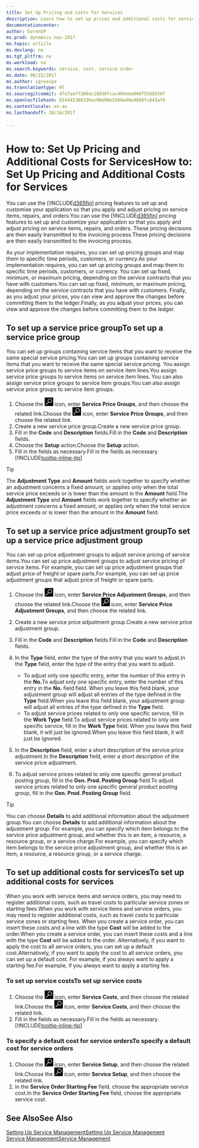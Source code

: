 ```yaml
---
title: Set Up Pricing and Costs for Services
description: Learn how to set up prices and additional costs for services.
documentationcenter: 
author: SorenGP
ms.prod: dynamics-nav-2017
ms.topic: article
ms.devlang: na
ms.tgt_pltfrm: na
ms.workload: na
ms.search.keywords: service, cost, service order
ms.date: 08/22/2017
ms.author: sgroespe
ms.translationtype: HT
ms.sourcegitcommit: 4fefaef7380ac10836fcac404eea006f55d8556f
ms.openlocfilehash: 014445360336ac00e00e5569a48e4866fc843afb
ms.contentlocale: en-au
ms.lasthandoff: 10/16/2017

---
```


# <a name="how-to-set-up-pricing-and-additional-costs-for-services"></a><span data-ttu-id="9664e-103">How to: Set Up Pricing and Additional Costs for Services</span><span class="sxs-lookup"><span data-stu-id="9664e-103">How to: Set Up Pricing and Additional Costs for Services</span></span>
<span data-ttu-id="9664e-104">You can use the [!INCLUDE[d365fin](includes/d365fin_md.md)] pricing features to set up and customise your application so that you apply and adjust pricing on service items, repairs, and orders.</span><span class="sxs-lookup"><span data-stu-id="9664e-104">You can use the [!INCLUDE[d365fin](includes/d365fin_md.md)] pricing features to set up and customize your application so that you apply and adjust pricing on service items, repairs, and orders.</span></span> <span data-ttu-id="9664e-105">These pricing decisions are then easily transmitted to the invoicing process.</span><span class="sxs-lookup"><span data-stu-id="9664e-105">These pricing decisions are then easily transmitted to the invoicing process.</span></span>  
  
<span data-ttu-id="9664e-106">As your implementation requires, you can set up pricing groups and map them to specific time periods, customers, or currency.</span><span class="sxs-lookup"><span data-stu-id="9664e-106">As your implementation requires, you can set up pricing groups and map them to specific time periods, customers, or currency.</span></span> <span data-ttu-id="9664e-107">You can set up fixed, minimum, or maximum pricing, depending on the service contracts that you have with customers.</span><span class="sxs-lookup"><span data-stu-id="9664e-107">You can set up fixed, minimum, or maximum pricing, depending on the service contracts that you have with customers.</span></span> <span data-ttu-id="9664e-108">Finally, as you adjust your prices, you can view and approve the changes before committing them to the ledger.</span><span class="sxs-lookup"><span data-stu-id="9664e-108">Finally, as you adjust your prices, you can view and approve the changes before committing them to the ledger.</span></span>  

## <a name="to-set-up-a-service-price-group"></a><span data-ttu-id="9664e-109">To set up a service price group</span><span class="sxs-lookup"><span data-stu-id="9664e-109">To set up a service price group</span></span>
<span data-ttu-id="9664e-110">You can set up groups containing service items that you want to receive the same special service pricing.</span><span class="sxs-lookup"><span data-stu-id="9664e-110">You can set up groups containing service items that you want to receive the same special service pricing.</span></span> <span data-ttu-id="9664e-111">You assign service price groups to service items on service item lines.</span><span class="sxs-lookup"><span data-stu-id="9664e-111">You assign service price groups to service items on service item lines.</span></span> <span data-ttu-id="9664e-112">You can also assign service price groups to service item groups.</span><span class="sxs-lookup"><span data-stu-id="9664e-112">You can also assign service price groups to service item groups.</span></span>  

1. <span data-ttu-id="9664e-113">Choose the ![Search for Page or Report](media/ui-search/search_small.png "Search for Page or Report icon") icon, enter **Service Price Groups**, and then choose the related link.</span><span class="sxs-lookup"><span data-stu-id="9664e-113">Choose the ![Search for Page or Report](media/ui-search/search_small.png "Search for Page or Report icon") icon, enter **Service Price Groups**, and then choose the related link.</span></span>  
2. <span data-ttu-id="9664e-114">Create a new service price group.</span><span class="sxs-lookup"><span data-stu-id="9664e-114">Create a new service price group.</span></span>  
3. <span data-ttu-id="9664e-115">Fill in the **Code** and **Description** fields.</span><span class="sxs-lookup"><span data-stu-id="9664e-115">Fill in the **Code** and **Description** fields.</span></span>  
4. <span data-ttu-id="9664e-116">Choose the **Setup** action.</span><span class="sxs-lookup"><span data-stu-id="9664e-116">Choose the **Setup** action.</span></span>  
2. <span data-ttu-id="9664e-117">Fill in the fields as necessary.</span><span class="sxs-lookup"><span data-stu-id="9664e-117">Fill in the fields as necessary.</span></span> [!INCLUDE[tooltip-inline-tip](includes/tooltip-inline-tip_md.md)]  

 > [!Tip]
 > <span data-ttu-id="9664e-118">The **Adjustment Type** and **Amount** fields work together to specify whether an adjustment concerns a fixed amount, or applies only when the total service price exceeds or is lower than the amount in the **Amount** field.</span><span class="sxs-lookup"><span data-stu-id="9664e-118">The **Adjustment Type** and **Amount** fields work together to specify whether an adjustment concerns a fixed amount, or applies only when the total service price exceeds or is lower than the amount in the **Amount** field.</span></span>  

## <a name="to-set-up-a-service-price-adjustment-group"></a><span data-ttu-id="9664e-119">To set up a service price adjustment group</span><span class="sxs-lookup"><span data-stu-id="9664e-119">To set up a service price adjustment group</span></span>  
<span data-ttu-id="9664e-120">You can set up price adjustment groups to adjust service pricing of service items.</span><span class="sxs-lookup"><span data-stu-id="9664e-120">You can set up price adjustment groups to adjust service pricing of service items.</span></span> <span data-ttu-id="9664e-121">For example, you can set up price adjustment groups that adjust price of freight or spare parts.</span><span class="sxs-lookup"><span data-stu-id="9664e-121">For example, you can set up price adjustment groups that adjust price of freight or spare parts.</span></span>  
  
1. <span data-ttu-id="9664e-122">Choose the ![Search for Page or Report](media/ui-search/search_small.png "Search for Page or Report icon") icon, enter **Service Price Adjustment Groups**, and then choose the related link.</span><span class="sxs-lookup"><span data-stu-id="9664e-122">Choose the ![Search for Page or Report](media/ui-search/search_small.png "Search for Page or Report icon") icon, enter **Service Price Adjustment Groups**, and then choose the related link.</span></span>  
2. <span data-ttu-id="9664e-123">Create a new service price adjustment group.</span><span class="sxs-lookup"><span data-stu-id="9664e-123">Create a new service price adjustment group.</span></span>  
3. <span data-ttu-id="9664e-124">Fill in the **Code** and **Description** fields.</span><span class="sxs-lookup"><span data-stu-id="9664e-124">Fill in the **Code** and **Description** fields.</span></span>  
4. <span data-ttu-id="9664e-125">In the **Type** field, enter the type of the entry that you want to adjust.</span><span class="sxs-lookup"><span data-stu-id="9664e-125">In the **Type** field, enter the type of the entry that you want to adjust.</span></span>  
  
    * <span data-ttu-id="9664e-126">To adjust only one specific entry, enter the number of this entry in the **No.**</span><span class="sxs-lookup"><span data-stu-id="9664e-126">To adjust only one specific entry, enter the number of this entry in the **No.**</span></span> <span data-ttu-id="9664e-127">field.</span><span class="sxs-lookup"><span data-stu-id="9664e-127">field.</span></span> <span data-ttu-id="9664e-128">When you leave this field blank, your adjustment group will adjust all entries of the type defined in the **Type** field.</span><span class="sxs-lookup"><span data-stu-id="9664e-128">When you leave this field blank, your adjustment group will adjust all entries of the type defined in the **Type** field.</span></span>  
    * <span data-ttu-id="9664e-129">To adjust service prices related to only one specific service, fill in the **Work Type** field.</span><span class="sxs-lookup"><span data-stu-id="9664e-129">To adjust service prices related to only one specific service, fill in the **Work Type** field.</span></span> <span data-ttu-id="9664e-130">When you leave this field blank, it will just be ignored.</span><span class="sxs-lookup"><span data-stu-id="9664e-130">When you leave this field blank, it will just be ignored.</span></span>  
  
5. <span data-ttu-id="9664e-131">In the **Description** field, enter a short description of the service price adjustment.</span><span class="sxs-lookup"><span data-stu-id="9664e-131">In the **Description** field, enter a short description of the service price adjustment.</span></span>  
6. <span data-ttu-id="9664e-132">To adjust service prices related to only one specific general product posting group, fill in the **Gen. Prod. Posting Group** field.</span><span class="sxs-lookup"><span data-stu-id="9664e-132">To adjust service prices related to only one specific general product posting group, fill in the **Gen. Prod. Posting Group** field.</span></span>

> [!Tip]
> <span data-ttu-id="9664e-133">You can choose **Details** to add additional information about the adjustment group.</span><span class="sxs-lookup"><span data-stu-id="9664e-133">You can choose **Details** to add additional information about the adjustment group.</span></span> <span data-ttu-id="9664e-134">For example, you can specify which item belongs to the service price adjustment group, and whether this is an item, a resource, a resource group, or a service charge.</span><span class="sxs-lookup"><span data-stu-id="9664e-134">For example, you can specify which item belongs to the service price adjustment group, and whether this is an item, a resource, a resource group, or a service charge.</span></span>  

## <a name="to-set-up-additional-costs-for-services"></a><span data-ttu-id="9664e-135">To set up additional costs for services</span><span class="sxs-lookup"><span data-stu-id="9664e-135">To set up additional costs for services</span></span>
<span data-ttu-id="9664e-136">When you work with service items and service orders, you may need to register additional costs, such as travel costs to particular service zones or starting fees.</span><span class="sxs-lookup"><span data-stu-id="9664e-136">When you work with service items and service orders, you may need to register additional costs, such as travel costs to particular service zones or starting fees.</span></span> <span data-ttu-id="9664e-137">When you create a service order, you can insert these costs and a line with the type **Cost** will be added to the order.</span><span class="sxs-lookup"><span data-stu-id="9664e-137">When you create a service order, you can insert these costs and a line with the type **Cost** will be added to the order.</span></span> <span data-ttu-id="9664e-138">Alternatively, if you want to apply the cost to all service orders, you can set up a default cost.</span><span class="sxs-lookup"><span data-stu-id="9664e-138">Alternatively, if you want to apply the cost to all service orders, you can set up a default cost.</span></span> <span data-ttu-id="9664e-139">For example, if you always want to apply a starting fee.</span><span class="sxs-lookup"><span data-stu-id="9664e-139">For example, if you always want to apply a starting fee.</span></span>
  
### <a name="to-set-up-service-costs"></a><span data-ttu-id="9664e-140">To set up service costs</span><span class="sxs-lookup"><span data-stu-id="9664e-140">To set up service costs</span></span>
1. <span data-ttu-id="9664e-141">Choose the ![Search for Page or Report](media/ui-search/search_small.png "Search for Page or Report icon") icon, enter **Service Costs**, and then choose the related link.</span><span class="sxs-lookup"><span data-stu-id="9664e-141">Choose the ![Search for Page or Report](media/ui-search/search_small.png "Search for Page or Report icon") icon, enter **Service Costs**, and then choose the related link.</span></span> 
2. <span data-ttu-id="9664e-142">Fill in the fields as necessary.</span><span class="sxs-lookup"><span data-stu-id="9664e-142">Fill in the fields as necessary.</span></span> [!INCLUDE[tooltip-inline-tip](includes/tooltip-inline-tip_md.md)]  

### <a name="to-specify-a-default-cost-for-service-orders"></a><span data-ttu-id="9664e-143">To specify a default cost for service orders</span><span class="sxs-lookup"><span data-stu-id="9664e-143">To specify a default cost for service orders</span></span>
1. <span data-ttu-id="9664e-144">Choose the ![Search for Page or Report](media/ui-search/search_small.png "Search for Page or Report icon") icon, enter **Service Setup**, and then choose the related link.</span><span class="sxs-lookup"><span data-stu-id="9664e-144">Choose the ![Search for Page or Report](media/ui-search/search_small.png "Search for Page or Report icon") icon, enter **Service Setup**, and then choose the related link.</span></span> 
2. <span data-ttu-id="9664e-145">In the **Service Order Starting Fee** field, choose the appropriate service cost.</span><span class="sxs-lookup"><span data-stu-id="9664e-145">In the **Service Order Starting Fee** field, choose the appropriate service cost.</span></span>

## <a name="see-also"></a><span data-ttu-id="9664e-146">See Also</span><span class="sxs-lookup"><span data-stu-id="9664e-146">See Also</span></span>
[<span data-ttu-id="9664e-147">Setting Up Service Management</span><span class="sxs-lookup"><span data-stu-id="9664e-147">Setting Up Service Management</span></span>](service-setup-service.md)  
[<span data-ttu-id="9664e-148">Service Management</span><span class="sxs-lookup"><span data-stu-id="9664e-148">Service Management</span></span>](service-service.md)  

